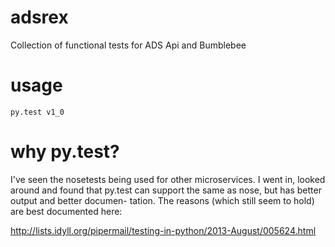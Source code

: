 # adsrex
Collection of functional tests for ADS Api and Bumblebee

# usage

```py.test v1_0```


# why py.test?

I've seen the nosetests being used for other microservices.
I went in, looked around and found that py.test can support
the same as nose, but has better output and better documen-
tation. The reasons (which still seem to hold) are best 
documented here:

http://lists.idyll.org/pipermail/testing-in-python/2013-August/005624.html
